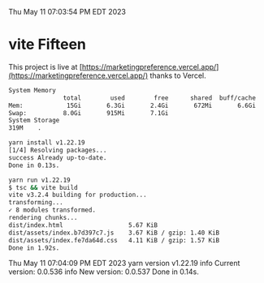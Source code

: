 Thu May 11 07:03:54 PM EDT 2023

# vite Fifteen


This project is live at [https://marketingpreference.vercel.app/](https://marketingpreference.vercel.app/) thanks to Vercel.

```bash
System Memory
               total        used        free      shared  buff/cache   available
Mem:            15Gi       6.3Gi       2.4Gi       672Mi       6.6Gi       8.0Gi
Swap:          8.0Gi       915Mi       7.1Gi
System Storage
319M	.
```
```bash
yarn install v1.22.19
[1/4] Resolving packages...
success Already up-to-date.
Done in 0.13s.
```
```bash
yarn run v1.22.19
$ tsc && vite build
vite v3.2.4 building for production...
transforming...
✓ 8 modules transformed.
rendering chunks...
dist/index.html                  5.67 KiB
dist/assets/index.b7d397c7.js    3.67 KiB / gzip: 1.40 KiB
dist/assets/index.fe7da64d.css   4.11 KiB / gzip: 1.57 KiB
Done in 1.92s.
```
Thu May 11 07:04:09 PM EDT 2023
yarn version v1.22.19
info Current version: 0.0.536
info New version: 0.0.537
Done in 0.14s.
